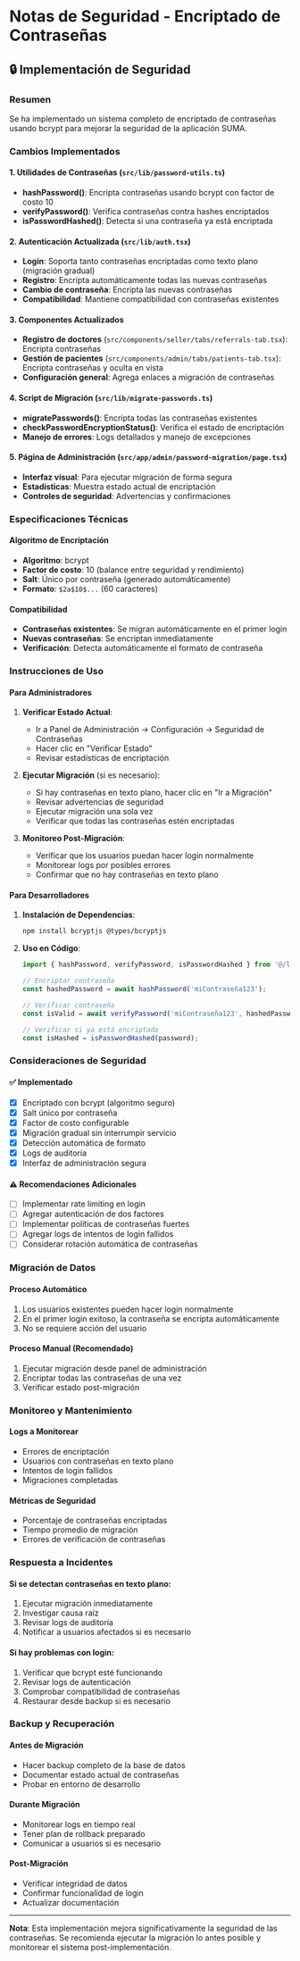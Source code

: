 # Notas de Seguridad - Encriptado de Contraseñas

## 🔒 Implementación de Seguridad

### Resumen
Se ha implementado un sistema completo de encriptado de contraseñas usando bcrypt para mejorar la seguridad de la aplicación SUMA.

### Cambios Implementados

#### 1. Utilidades de Contraseñas (`src/lib/password-utils.ts`)
- **hashPassword()**: Encripta contraseñas usando bcrypt con factor de costo 10
- **verifyPassword()**: Verifica contraseñas contra hashes encriptados
- **isPasswordHashed()**: Detecta si una contraseña ya está encriptada

#### 2. Autenticación Actualizada (`src/lib/auth.tsx`)
- **Login**: Soporta tanto contraseñas encriptadas como texto plano (migración gradual)
- **Registro**: Encripta automáticamente todas las nuevas contraseñas
- **Cambio de contraseña**: Encripta las nuevas contraseñas
- **Compatibilidad**: Mantiene compatibilidad con contraseñas existentes

#### 3. Componentes Actualizados
- **Registro de doctores** (`src/components/seller/tabs/referrals-tab.tsx`): Encripta contraseñas
- **Gestión de pacientes** (`src/components/admin/tabs/patients-tab.tsx`): Encripta contraseñas y oculta en vista
- **Configuración general**: Agrega enlaces a migración de contraseñas

#### 4. Script de Migración (`src/lib/migrate-passwords.ts`)
- **migratePasswords()**: Encripta todas las contraseñas existentes
- **checkPasswordEncryptionStatus()**: Verifica el estado de encriptación
- **Manejo de errores**: Logs detallados y manejo de excepciones

#### 5. Página de Administración (`src/app/admin/password-migration/page.tsx`)
- **Interfaz visual**: Para ejecutar migración de forma segura
- **Estadísticas**: Muestra estado actual de encriptación
- **Controles de seguridad**: Advertencias y confirmaciones

### Especificaciones Técnicas

#### Algoritmo de Encriptación
- **Algoritmo**: bcrypt
- **Factor de costo**: 10 (balance entre seguridad y rendimiento)
- **Salt**: Único por contraseña (generado automáticamente)
- **Formato**: `$2a$10$...` (60 caracteres)

#### Compatibilidad
- **Contraseñas existentes**: Se migran automáticamente en el primer login
- **Nuevas contraseñas**: Se encriptan inmediatamente
- **Verificación**: Detecta automáticamente el formato de contraseña

### Instrucciones de Uso

#### Para Administradores

1. **Verificar Estado Actual**:
   - Ir a Panel de Administración → Configuración → Seguridad de Contraseñas
   - Hacer clic en "Verificar Estado"
   - Revisar estadísticas de encriptación

2. **Ejecutar Migración** (si es necesario):
   - Si hay contraseñas en texto plano, hacer clic en "Ir a Migración"
   - Revisar advertencias de seguridad
   - Ejecutar migración una sola vez
   - Verificar que todas las contraseñas estén encriptadas

3. **Monitoreo Post-Migración**:
   - Verificar que los usuarios puedan hacer login normalmente
   - Monitorear logs por posibles errores
   - Confirmar que no hay contraseñas en texto plano

#### Para Desarrolladores

1. **Instalación de Dependencias**:
   ```bash
   npm install bcryptjs @types/bcryptjs
   ```

2. **Uso en Código**:
   ```typescript
   import { hashPassword, verifyPassword, isPasswordHashed } from '@/lib/password-utils';
   
   // Encriptar contraseña
   const hashedPassword = await hashPassword('miContraseña123');
   
   // Verificar contraseña
   const isValid = await verifyPassword('miContraseña123', hashedPassword);
   
   // Verificar si ya está encriptada
   const isHashed = isPasswordHashed(password);
   ```

### Consideraciones de Seguridad

#### ✅ Implementado
- [x] Encriptado con bcrypt (algoritmo seguro)
- [x] Salt único por contraseña
- [x] Factor de costo configurable
- [x] Migración gradual sin interrumpir servicio
- [x] Detección automática de formato
- [x] Logs de auditoría
- [x] Interfaz de administración segura

#### ⚠️ Recomendaciones Adicionales
- [ ] Implementar rate limiting en login
- [ ] Agregar autenticación de dos factores
- [ ] Implementar políticas de contraseñas fuertes
- [ ] Agregar logs de intentos de login fallidos
- [ ] Considerar rotación automática de contraseñas

### Migración de Datos

#### Proceso Automático
1. Los usuarios existentes pueden hacer login normalmente
2. En el primer login exitoso, la contraseña se encripta automáticamente
3. No se requiere acción del usuario

#### Proceso Manual (Recomendado)
1. Ejecutar migración desde panel de administración
2. Encriptar todas las contraseñas de una vez
3. Verificar estado post-migración

### Monitoreo y Mantenimiento

#### Logs a Monitorear
- Errores de encriptación
- Usuarios con contraseñas en texto plano
- Intentos de login fallidos
- Migraciones completadas

#### Métricas de Seguridad
- Porcentaje de contraseñas encriptadas
- Tiempo promedio de migración
- Errores de verificación de contraseñas

### Respuesta a Incidentes

#### Si se detectan contraseñas en texto plano:
1. Ejecutar migración inmediatamente
2. Investigar causa raíz
3. Revisar logs de auditoría
4. Notificar a usuarios afectados si es necesario

#### Si hay problemas con login:
1. Verificar que bcrypt esté funcionando
2. Revisar logs de autenticación
3. Comprobar compatibilidad de contraseñas
4. Restaurar desde backup si es necesario

### Backup y Recuperación

#### Antes de Migración
- Hacer backup completo de la base de datos
- Documentar estado actual de contraseñas
- Probar en entorno de desarrollo

#### Durante Migración
- Monitorear logs en tiempo real
- Tener plan de rollback preparado
- Comunicar a usuarios si es necesario

#### Post-Migración
- Verificar integridad de datos
- Confirmar funcionalidad de login
- Actualizar documentación

---

**Nota**: Esta implementación mejora significativamente la seguridad de las contraseñas. Se recomienda ejecutar la migración lo antes posible y monitorear el sistema post-implementación. 
